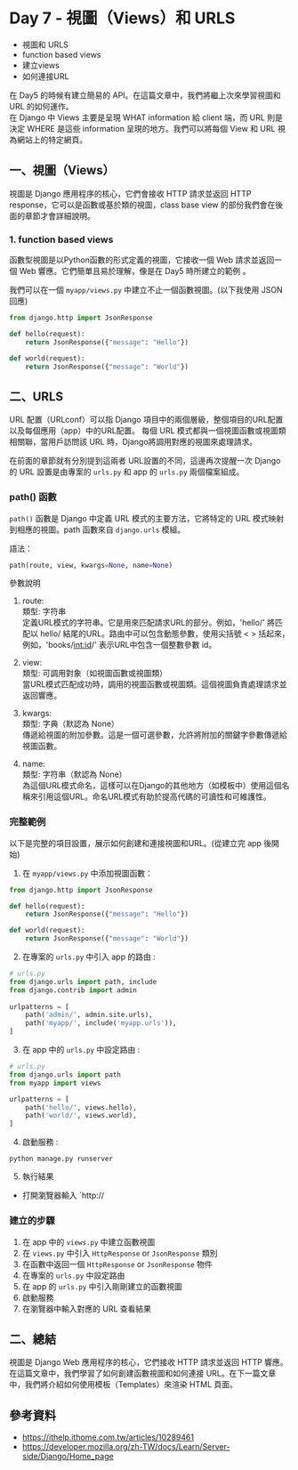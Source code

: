 # Day 7 - 視圖（Views）和 URLS

- 視圖和 URLS
- function based views
- 建立views
- 如何連接URL

在 Day5 的時候有建立簡易的 API。在這篇文章中，我們將繼上次來學習視圖和 URL 的如何運作。  
在 Django 中 Views 主要是呈現 WHAT information 給 client 端，而 URL 則是決定 WHERE 是這些 information 呈現的地方。我們可以將每個 View 和 URL 視為網站上的特定網頁。

## 一、視圖（Views）

視圖是 Django 應用程序的核心，它們會接收 HTTP 請求並返回 HTTP response，它可以是函數或基於類的視圖，class base view 的部份我們會在後面的章節才會詳細說明。


### 1. function based views
函數型視圖是以Python函數的形式定義的視圖，它接收一個 Web 請求並返回一個 Web 響應。它們簡單且易於理解，像是在 Day5 時所建立的範例 。

我們可以在一個 `myapp/views.py` 中建立不止一個函數視圖。(以下我使用 JSON 回應)
```python
from django.http import JsonResponse

def hello(request):
    return JsonResponse({"message": "Hello"})

def world(request):
    return JsonResponse({"message": "World"})
```

## 二、URLS
URL 配置（URLconf）可以指 Django 項目中的兩個層級，整個項目的URL配置以及每個應用（app）中的URL配置。
每個 URL 模式都與一個視圖函數或視圖類相關聯，當用戶訪問該 URL 時，Django將調用對應的視圖來處理請求。

在前面的章節就有分別提到這兩者 URL設置的不同，這邊再次提醒一次 Django 的 URL 設置是由專案的 `urls.py` 和 app 的 `urls.py` 兩個檔案組成。

### path() 函數
`path()` 函數是 Django 中定義 URL 模式的主要方法，它將特定的 URL 模式映射到相應的視圖。path 函數來自 `django.urls` 模組。

語法：
```python
path(route, view, kwargs=None, name=None)
```
參數說明
1. route:  
類型: 字符串  
定義URL模式的字符串。它是用來匹配請求URL的部分。例如，'hello/' 將匹配以 hello/ 結尾的URL。路由中可以包含動態參數，使用尖括號 < > 括起來，例如，'books/<int:id>/' 表示URL中包含一個整數參數 id。

2. view:  
類型: 可調用對象（如視圖函數或視圖類）  
當URL模式匹配成功時，調用的視圖函數或視圖類。這個視圖負責處理請求並返回響應。

3. kwargs:  
類型: 字典（默認為 None）  
傳遞給視圖的附加參數。這是一個可選參數，允許將附加的關鍵字參數傳遞給視圖函數。

4. name:  
類型: 字符串（默認為 None）  
為這個URL模式命名，這樣可以在Django的其他地方（如模板中）使用這個名稱來引用這個URL。命名URL模式有助於提高代碼的可讀性和可維護性。

### 完整範例
以下是完整的項目設置，展示如何創建和連接視圖和URL。(從建立完 app 後開始)

1. 在 `myapp/views.py` 中添加視圖函數：
```python
from django.http import JsonResponse

def hello(request):
    return JsonResponse({"message": "Hello"})

def world(request):
    return JsonResponse({"message": "World"})
```

2. 在專案的 `urls.py` 中引入 app 的路由 :
```python
# urls.py
from django.urls import path, include
from django.contrib import admin
    
urlpatterns = [
    path('admin/', admin.site.urls),
    path('myapp/', include('myapp.urls')),
]
```

3. 在 app 中的 `urls.py` 中設定路由 :
```python
# urls.py
from django.urls import path
from myapp import views

urlpatterns = [
    path('hello/', views.hello),
    path('world/', views.world),
]
```

4. 啟動服務 :
```commandline
python manage.py runserver
```

5. 執行結果
- 打開瀏覽器輸入 `http://

### 建立的步驟
1. 在 app 中的 `views.py` 中建立函數視圖
2. 在 `views.py` 中引入 `HttpResponse` or `JsonResponse` 類別
3. 在函數中返回一個 `HttpResponse` or `JsonResponse` 物件
4. 在專案的 `urls.py` 中設定路由
5. 在 app 的 `urls.py` 中引入剛剛建立的函數視圖
6. 啟動服務
7. 在瀏覽器中輸入對應的 URL 查看結果


## 二、總結
視圖是 Django Web 應用程序的核心，它們接收 HTTP 請求並返回 HTTP 響應。在這篇文章中，我們學習了如何創建函數視圖和如何連接 URL。在下一篇文章中，我們將介紹如何使用模板（Templates）來渲染 HTML 頁面。

## 參考資料
- https://ithelp.ithome.com.tw/articles/10289461
- https://developer.mozilla.org/zh-TW/docs/Learn/Server-side/Django/Home_page